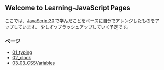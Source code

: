 ## Welcome to Learning-JavaScript Pages

ここでは、[JavaScript30](https://javascript30.com/) で学んだことをベースに自分でアレンジしたものをアップしています。
少しずつブラッシュアップしていく予定です。

### ページ

- [01_typing](https://nouvelle.github.io/Learning-JavaScript/01_typing/) 
- [02_clock](https://nouvelle.github.io/Learning-JavaScript/02_clock/) 
- [03_03_CSSVariables](https://nouvelle.github.io/Learning-JavaScript/03_CSSVariables/) 


